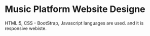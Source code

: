 # Music Platform Website Designe
 HTML:5, CSS - BootStrap, Javascript languages are used. and it is responsive webiste. 
